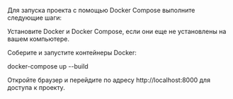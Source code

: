 Для запуска проекта с помощью Docker Compose выполните следующие шаги:

Установите Docker и Docker Compose, если они еще не установлены на вашем компьютере.

Соберите и запустите контейнеры Docker:

docker-compose up --build

Откройте браузер и перейдите по адресу http://localhost:8000 для доступа к проекту.